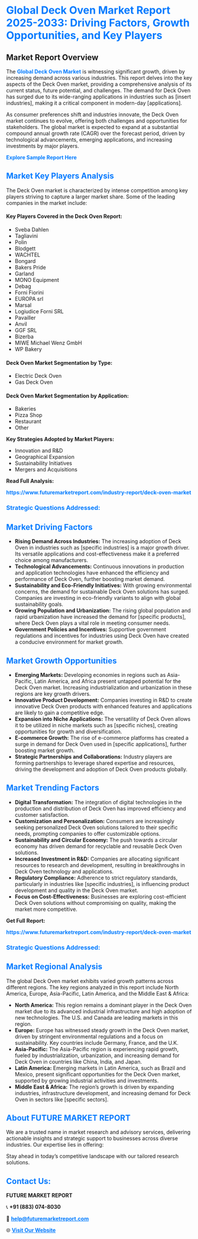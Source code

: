 <h1 style="color: #007BFF;">Global Deck Oven Market Report 2025-2033: Driving Factors, Growth Opportunities, and Key Players</h1>

<section id="overview">
<h2>Market Report Overview</h2>
<p>The <a href="https://www.futuremarketreport.com/industry-report/deck-oven-market" style="color: #007BFF; text-decoration: none;"><strong>Global Deck Oven Market</strong></a> is witnessing significant growth, driven by increasing demand across various industries. This report delves into the key aspects of the Deck Oven market, providing a comprehensive analysis of its current status, future potential, and challenges. The demand for Deck Oven has surged due to its wide-ranging applications in industries such as [insert industries], making it a critical component in modern-day [applications].</p>
<p>As consumer preferences shift and industries innovate, the Deck Oven market continues to evolve, offering both challenges and opportunities for stakeholders. The global market is expected to expand at a substantial compound annual growth rate (CAGR) over the forecast period, driven by technological advancements, emerging applications, and increasing investments by major players.</p>
</section>

<section id="overview">
<p><a href="https://www.futuremarketreport.com/request-sample/reportId=42746" style="color: #007BFF; text-decoration: none;"><strong>Explore Sample Report Here</strong></a></p>
</section>

<section id="key-players">
<h2 style="color: #007BFF;">Market Key Players Analysis</h2>
<p>The Deck Oven market is characterized by intense competition among key players striving to capture a larger market share. Some of the leading companies in the market include:</p>
<h4>Key Players Covered in the Deck Oven Report:</h4>
<ul><li>Sveba Dahlen</li><li>Tagliavini</li><li>Polin</li><li>Blodgett</li><li>WACHTEL</li><li>Bongard</li><li>Bakers Pride</li><li>Garland</li><li>MONO Equipment</li><li>Debag</li><li>Forni Fiorini</li><li>EUROPA srl</li><li>Marsal</li><li>Logiudice Forni SRL</li><li>Pavailler</li><li>Anvil</li><li>GGF SRL</li><li>Bizerba</li><li>MIWE Michael Wenz GmbH</li><li>WP Bakery</li></ul>
<h4>Deck Oven Market Segmentation by Type:</h4>
<ul><li>Electric Deck Oven</li><li>Gas Deck Oven</li></ul>

<h4>Deck Oven Market Segmentation by Application:</h4>
<ul><li>Bakeries</li><li>Pizza Shop</li><li>Restaurant</li><li>Other</li></ul>
<p><strong>Key Strategies Adopted by Market Players:</strong></p>
<ul>
<li>Innovation and R&D</li>
<li>Geographical Expansion</li>
<li>Sustainability Initiatives</li>
<li>Mergers and Acquisitions</li>
</ul>
</section>

<section>
<p><strong>Read Full Analysis: </strong></p><a href="https://www.futuremarketreport.com/industry-report/deck-oven-market" style="color: #007BFF; text-decoration: none;"><strong>https://www.futuremarketreport.com/industry-report/deck-oven-market</strong></a>
<h3 style="color: #007BFF;">Strategic Questions Addressed:</h3>
</section>

<section id="driving-factors">
<h2 style="color: #007BFF;">Market Driving Factors</h2>
<ul>
<li><strong>Rising Demand Across Industries:</strong> The increasing adoption of Deck Oven in industries such as [specific industries] is a major growth driver. Its versatile applications and cost-effectiveness make it a preferred choice among manufacturers.</li>
<li><strong>Technological Advancements:</strong> Continuous innovations in production and application technologies have enhanced the efficiency and performance of Deck Oven, further boosting market demand.</li>
<li><strong>Sustainability and Eco-Friendly Initiatives:</strong> With growing environmental concerns, the demand for sustainable Deck Oven solutions has surged. Companies are investing in eco-friendly variants to align with global sustainability goals.</li>
<li><strong>Growing Population and Urbanization:</strong> The rising global population and rapid urbanization have increased the demand for [specific products], where Deck Oven plays a vital role in meeting consumer needs.</li>
<li><strong>Government Policies and Incentives:</strong> Supportive government regulations and incentives for industries using Deck Oven have created a conducive environment for market growth.</li>
</ul>
</section>

<section id="growth-opportunities">
<h2 style="color: #007BFF;">Market Growth Opportunities</h2>
<ul>
<li><strong>Emerging Markets:</strong> Developing economies in regions such as Asia-Pacific, Latin America, and Africa present untapped potential for the Deck Oven market. Increasing industrialization and urbanization in these regions are key growth drivers.</li>
<li><strong>Innovative Product Development:</strong> Companies investing in R&D to create innovative Deck Oven products with enhanced features and applications are likely to gain a competitive edge.</li>
<li><strong>Expansion into Niche Applications:</strong> The versatility of Deck Oven allows it to be utilized in niche markets such as [specific niches], creating opportunities for growth and diversification.</li>
<li><strong>E-commerce Growth:</strong> The rise of e-commerce platforms has created a surge in demand for Deck Oven used in [specific applications], further boosting market growth.</li>
<li><strong>Strategic Partnerships and Collaborations:</strong> Industry players are forming partnerships to leverage shared expertise and resources, driving the development and adoption of Deck Oven products globally.</li>
</ul>
</section>

<section id="trending-factors">
<h2 style="color: #007BFF;">Market Trending Factors</h2>
<ul>
<li><strong>Digital Transformation:</strong> The integration of digital technologies in the production and distribution of Deck Oven has improved efficiency and customer satisfaction.</li>
<li><strong>Customization and Personalization:</strong> Consumers are increasingly seeking personalized Deck Oven solutions tailored to their specific needs, prompting companies to offer customizable options.</li>
<li><strong>Sustainability and Circular Economy:</strong> The push towards a circular economy has driven demand for recyclable and reusable Deck Oven solutions.</li>
<li><strong>Increased Investment in R&D:</strong> Companies are allocating significant resources to research and development, resulting in breakthroughs in Deck Oven technology and applications.</li>
<li><strong>Regulatory Compliance:</strong> Adherence to strict regulatory standards, particularly in industries like [specific industries], is influencing product development and quality in the Deck Oven market.</li>
<li><strong>Focus on Cost-Effectiveness:</strong> Businesses are exploring cost-efficient Deck Oven solutions without compromising on quality, making the market more competitive.</li>
</ul>
</section>

<section>
<p><strong>Get Full Report: </strong></p><a href="https://www.futuremarketreport.com/industry-report/deck-oven-market" style="color: #007BFF; text-decoration: none;"><strong>https://www.futuremarketreport.com/industry-report/deck-oven-market</strong></a>
<h3 style="color: #007BFF;">Strategic Questions Addressed:</h3>
</section>


<section id="regional-analysis">
<h2 style="color: #007BFF;">Market Regional Analysis</h2>
<p>The global Deck Oven market exhibits varied growth patterns across different regions. The key regions analyzed in this report include North America, Europe, Asia-Pacific, Latin America, and the Middle East & Africa:</p>
<ul>
<li><strong>North America:</strong> This region remains a dominant player in the Deck Oven market due to its advanced industrial infrastructure and high adoption of new technologies. The U.S. and Canada are leading markets in this region.</li>
<li><strong>Europe:</strong> Europe has witnessed steady growth in the Deck Oven market, driven by stringent environmental regulations and a focus on sustainability. Key countries include Germany, France, and the U.K.</li>
<li><strong>Asia-Pacific:</strong> The Asia-Pacific region is experiencing rapid growth, fueled by industrialization, urbanization, and increasing demand for Deck Oven in countries like China, India, and Japan.</li>
<li><strong>Latin America:</strong> Emerging markets in Latin America, such as Brazil and Mexico, present significant opportunities for the Deck Oven market, supported by growing industrial activities and investments.</li>
<li><strong>Middle East & Africa:</strong> The region’s growth is driven by expanding industries, infrastructure development, and increasing demand for Deck Oven in sectors like [specific sectors].</li>
</ul>
</section>

<footer>
<h2 style="color: #007BFF;">About FUTURE MARKET REPORT</h2>
<p>We are a trusted name in market research and advisory services, delivering actionable insights and strategic support to businesses across diverse industries. Our expertise lies in offering:</p>

<p>Stay ahead in today’s competitive landscape with our tailored research solutions.</p>

<h2 style="color: #007BFF;">Contact Us:</h2>
<p><strong>FUTURE MARKET REPORT</strong></p>
<p>📞 <strong>+91 (883) 074-8030</strong></p>
<p>📧 <strong><a href="mailto:help@futuremarketreport.com" style="color: #007BFF;">help@futuremarketreport.com</a></strong></p>
<p>🌐 <strong><a href="https://www.futuremarketreport.com/" style="color: #007BFF;">Visit Our Website</a></strong></p>
</footer>